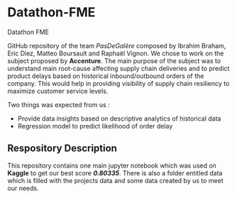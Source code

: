 # Datathon-FME
Datathon FME

GitHub repository of the team _PasDeGalère_ composed by Ibrahim Braham, Eric Diez, Matteo Boursault and Raphaël Vignon. We chose to work on the subject proposed by **Accenture**.
The main purpose of the subject was to understand main root-cause affecting supply chain deliveries and to predict product delays based on historical inbound/outbound orders of the company. This would help in providing visibility of supply chain resiliency to maximize customer service levels.

Two things was expected from us :
* Provide data insights based on descriptive analytics of historical data
* Regression model to predict likelihood of order delay

## Respository Description

This repository contains one main jupyter notebook which was used on **Kaggle** to get our best score **_0.80335_**. There is also a folder entitled data which is filled with the projects data and some data created by us to meet our needs.


